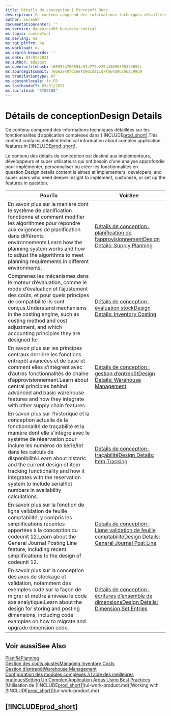 ```yaml
---
title: Détails de conception | Microsoft Docs
description: Ce contenu comprend des informations techniques détaillées sur les fonctionnalités d’application complexes dans Business Central.
author: SorenGP
documentationcenter: ''
ms.service: dynamics365-business-central
ms.topic: conceptual
ms.devlang: na
ms.tgt_pltfrm: na
ms.workload: na
ms.search.keywords: ''
ms.date: 04/01/2021
ms.author: edupont
ms.openlocfilehash: f669944766894e57a772e229a436953953f3892c
ms.sourcegitcommit: 766e2840fd16efb901d211d7fa64d96766ac99d9
ms.translationtype: HT
ms.contentlocale: fr-FR
ms.lasthandoff: 03/31/2021
ms.locfileid: "5785188"
---
```

# <a name="design-details"></a><span data-ttu-id="3ae5e-103">Détails de conception</span><span class="sxs-lookup"><span data-stu-id="3ae5e-103">Design Details</span></span>
<span data-ttu-id="3ae5e-104">Ce contenu comprend des informations techniques détaillées sur les fonctionnalités d’application complexes dans [!INCLUDE[prod_short](includes/prod_short.md)].</span><span class="sxs-lookup"><span data-stu-id="3ae5e-104">This content contains detailed technical information about complex application features in [!INCLUDE[prod_short](includes/prod_short.md)].</span></span>  

 <span data-ttu-id="3ae5e-105">Le contenu des détails de conception est destiné aux implémenteurs, développeurs et super utilisateurs qui ont besoin d’une analyse approfondie pour implémenter, personnaliser ou créer les fonctionnalités en question.</span><span class="sxs-lookup"><span data-stu-id="3ae5e-105">Design details content is aimed at implementers, developers, and super users who need deeper insight to implement, customize, or set up the features in question.</span></span>  

|<span data-ttu-id="3ae5e-106">**Pour**</span><span class="sxs-lookup"><span data-stu-id="3ae5e-106">**To**</span></span>|<span data-ttu-id="3ae5e-107">**Voir**</span><span class="sxs-lookup"><span data-stu-id="3ae5e-107">**See**</span></span>|  
|------------|-------------|  
|<span data-ttu-id="3ae5e-108">En savoir plus sur la manière dont le système de planification fonctionne et comment modifier les algorithmes pour répondre aux exigences de planification dans différents environnements.</span><span class="sxs-lookup"><span data-stu-id="3ae5e-108">Learn how the planning system works and how to adjust the algorithms to meet planning requirements in different environments.</span></span>|[<span data-ttu-id="3ae5e-109">Détails de conception : planification de l’approvisionnement</span><span class="sxs-lookup"><span data-stu-id="3ae5e-109">Design Details: Supply Planning</span></span>](design-details-supply-planning.md)|  
|<span data-ttu-id="3ae5e-110">Comprenez les mécanismes dans le moteur d’évaluation, comme le mode d’évaluation et l’ajustement des coûts, et pour quels principes de compatibilité ils sont conçus.</span><span class="sxs-lookup"><span data-stu-id="3ae5e-110">Understand mechanisms in the costing engine, such as costing method and cost adjustment, and which accounting principles they are designed for.</span></span>|[<span data-ttu-id="3ae5e-111">Détails de conception : évaluation stock</span><span class="sxs-lookup"><span data-stu-id="3ae5e-111">Design Details: Inventory Costing</span></span>](design-details-inventory-costing.md)|  
|<span data-ttu-id="3ae5e-112">En savoir plus sur les principes centraux derrière les fonctions entrepôt avancées et de base et comment elles s’intègrent avec d’autres fonctionnalités de chaîne d’approvisionnement.</span><span class="sxs-lookup"><span data-stu-id="3ae5e-112">Learn about central principles behind advanced and basic warehouse features and how they integrate with other supply chain features.</span></span>|[<span data-ttu-id="3ae5e-113">Détails de conception : gestion d’entrepôt</span><span class="sxs-lookup"><span data-stu-id="3ae5e-113">Design Details: Warehouse Management</span></span>](design-details-warehouse-management.md)|  
|<span data-ttu-id="3ae5e-114">En savoir plus sur l’historique et la conception actuelle de la fonctionnalité de traçabilité et la manière dont elle s’intègre avec le système de réservation pour inclure les numéros de série/lot dans les calculs de disponibilité.</span><span class="sxs-lookup"><span data-stu-id="3ae5e-114">Learn about historic and the current design of item tracking functionality and how it integrates with the reservation system to include serial/lot numbers in availability calculations.</span></span>|[<span data-ttu-id="3ae5e-115">Détails de conception : traçabilité</span><span class="sxs-lookup"><span data-stu-id="3ae5e-115">Design Details: Item Tracking</span></span>](design-details-item-tracking.md)|  
|<span data-ttu-id="3ae5e-116">En savoir plus sur la fonction de ligne validation de feuille comptabilité, y compris les simplifications récentes apportées à la conception du codeunit 12.</span><span class="sxs-lookup"><span data-stu-id="3ae5e-116">Learn about the General Journal Posting Line feature, including recent simplifications to the design of codeunit 12.</span></span>|[<span data-ttu-id="3ae5e-117">Détails de conception : Ligne validation de feuille comptabilité</span><span class="sxs-lookup"><span data-stu-id="3ae5e-117">Design Details: General Journal Post Line</span></span>](design-details-general-journal-post-line.md)|
|<span data-ttu-id="3ae5e-118">En savoir plus sur la conception des axes de stockage et validation, notamment des exemples code sur la façon de migrer et mettre à niveau le code axe analytique.</span><span class="sxs-lookup"><span data-stu-id="3ae5e-118">Learn about the design for storing and posting dimensions, including code examples on how to migrate and upgrade dimension code.</span></span>|[<span data-ttu-id="3ae5e-119">Détails de conception : écritures d’ensemble de dimensions</span><span class="sxs-lookup"><span data-stu-id="3ae5e-119">Design Details: Dimension Set Entries</span></span>](design-details-dimension-set-entries-overview.md)|

## <a name="see-also"></a><span data-ttu-id="3ae5e-120">Voir aussi</span><span class="sxs-lookup"><span data-stu-id="3ae5e-120">See Also</span></span>

[<span data-ttu-id="3ae5e-121">Planifié</span><span class="sxs-lookup"><span data-stu-id="3ae5e-121">Planning</span></span>](production-planning.md)  
[<span data-ttu-id="3ae5e-122">Gestion des coûts ajustés</span><span class="sxs-lookup"><span data-stu-id="3ae5e-122">Managing Inventory Costs</span></span>](finance-manage-inventory-costs.md)  
[<span data-ttu-id="3ae5e-123">Gestion d’entrepôt</span><span class="sxs-lookup"><span data-stu-id="3ae5e-123">Warehouse Management</span></span>](warehouse-manage-warehouse.md)  
[<span data-ttu-id="3ae5e-124">Configuration des modules complexes à l’aide des meilleures pratiques</span><span class="sxs-lookup"><span data-stu-id="3ae5e-124">Setting Up Complex Application Areas Using Best Practices</span></span>](set-up-complex-application-areas-using-best-practices.md)  
<span data-ttu-id="3ae5e-125">[Utilisation de [!INCLUDE[prod_short](includes/prod_short.md)]](ui-work-product.md)</span><span class="sxs-lookup"><span data-stu-id="3ae5e-125">[Working with [!INCLUDE[prod_short](includes/prod_short.md)]](ui-work-product.md)</span></span>  

## [!INCLUDE[prod_short](includes/free_trial_md.md)]  
